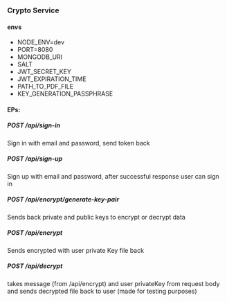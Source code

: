 ### Crypto Service

#### envs

-   NODE_ENV=dev
-   PORT=8080
-   MONGODB_URI
-   SALT
-   JWT_SECRET_KEY
-   JWT_EXPIRATION_TIME
-   PATH_TO_PDF_FILE
-   KEY_GENERATION_PASSPHRASE

#### EPs:

##### POST /api/sign-in

Sign in with email and password, send token back

##### POST /api/sign-up

Sign up with email and password, after successful response user can sign in

##### POST /api/encrypt/generate-key-pair

Sends back private and public keys to encrypt or decrypt data

##### POST /api/encrypt

Sends encrypted with user private Key file back

##### POST /api/decrypt

takes message (from /api/encrypt) and user privateKey from request body and sends decrypted file back to user
(made for testing purposes)
